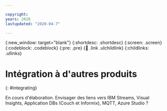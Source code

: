 ```yaml
---

copyright:
years: 2020
lastupdated: "2020-04-7"

---
```


{:new_window: target="blank"}
{:shortdesc: .shortdesc}
{:screen: .screen}
{:codeblock: .codeblock}
{:pre: .pre}
{:child: .link .ulchildlink}
{:childlinks: .ullinks}

# Intégration à d'autres produits
{: #integrating}

En cours d'élaboration. Envisager des liens vers IBM Streams, Visual Insights, Application DBs (Couch et Informix), MQTT, Azure Studio ?
